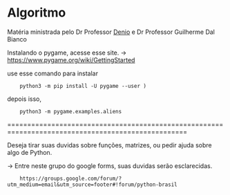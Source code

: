 # Algoritmo

Matéria ministrada pelo Dr Professor [Denio](https://github.com/duartedenio) e Dr Professor Guilherme Dal Bianco


Instalando o pygame, acesse esse site.
-> https://www.pygame.org/wiki/GettingStarted

use esse comando para instalar 

        python3 -m pip install -U pygame --user )

depois isso,
    
        python3 -m pygame.examples.aliens
        
===================================================================================================

Deseja tirar suas duvidas sobre funções, matrizes,  ou pedir ajuda sobre algo de Python.

-> Entre neste grupo do google forms, suas duvidas serão esclarecidas.

        https://groups.google.com/forum/?utm_medium=email&utm_source=footer#!forum/python-brasil
